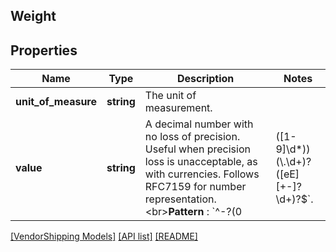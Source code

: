 ## Weight

## Properties

Name | Type | Description | Notes
------------ | ------------- | ------------- | -------------
**unit_of_measure** | **string** | The unit of measurement. |
**value** | **string** | A decimal number with no loss of precision. Useful when precision loss is unacceptable, as with currencies. Follows RFC7159 for number representation. &lt;br&gt;**Pattern** : &#x60;^-?(0|([1-9]\\d*))(\\.\\d+)?([eE][+-]?\\d+)?$&#x60;. |

[[VendorShipping Models]](../) [[API list]](../../Api) [[README]](../../../README.md)

